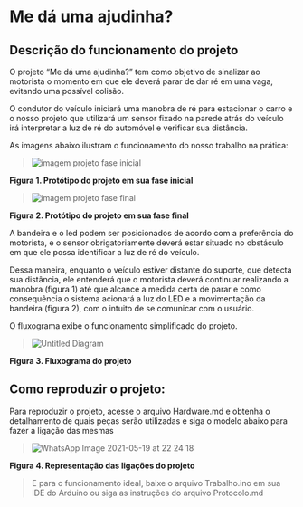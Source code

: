 # Me dá uma ajudinha?

## Descrição do funcionamento do projeto
> 
O projeto “Me dá uma ajudinha?” tem como objetivo de sinalizar ao motorista o momento em que ele deverá parar de dar ré em uma vaga, evitando uma possível colisão.

> 
O condutor do veículo iniciará uma manobra de ré para estacionar o carro e o nosso projeto que utilizará um sensor fixado na parede atrás do veículo irá interpretar a luz de ré do automóvel e verificar sua distância.

>
As imagens abaixo ilustram o funcionamento do nosso trabalho na prática:

>![imagem projeto fase inicial](https://user-images.githubusercontent.com/84140628/119411934-95086f00-bcc1-11eb-9269-fec4ac647561.jpeg)
>
**Figura 1. Protótipo do projeto em sua fase inicial**

>![imagem projeto fase final](https://user-images.githubusercontent.com/84140628/119411941-98035f80-bcc1-11eb-8977-cdff98b70f4a.jpeg) 
>
**Figura 2. Protótipo do projeto em sua fase final**

>
A bandeira e o led podem ser posicionados de acordo com a preferência do motorista, e o sensor obrigatoriamente deverá estar situado no obstáculo em que ele possa identificar a luz de ré do veículo. 

>
Dessa maneira, enquanto o veículo estiver distante do suporte, que detecta sua distância, ele entenderá que o motorista deverá continuar realizando a manobra (figura 1) até que alcance a medida certa de parar e como consequência o sistema acionará a luz do LED e a movimentação da bandeira (figura 2), com o intuito de se comunicar com o usuário. 

>	
O fluxograma exibe o funcionamento simplificado do projeto.

>![Untitled Diagram](https://user-images.githubusercontent.com/84140628/119752183-e73cc200-be72-11eb-81dd-51c81ade9faf.png)

>
**Figura 3. Fluxograma do projeto**

## Como reproduzir o projeto:
>
Para reproduzir o projeto, acesse o arquivo Hardware.md e obtenha o detalhamento de quais peças serão utilizadas e siga o modelo abaixo para fazer a ligação das mesmas

>![WhatsApp Image 2021-05-19 at 22 24 18](https://user-images.githubusercontent.com/84140628/119919045-f9386680-bf3f-11eb-839f-c2614032401f.jpeg)

>
**Figura 4. Representação das ligações do projeto**

>E para o funcionamento ideal, baixe o arquivo Trabalho.ino em sua IDE do Arduino ou siga as instruções do arquivo Protocolo.md 
